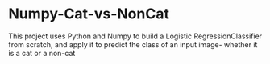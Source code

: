 # Numpy-Cat-vs-NonCat
 This project uses Python and Numpy to build a Logistic RegressionClassifier from scratch, and apply it to predict the class of an input image- whether it is a cat or a non-cat
